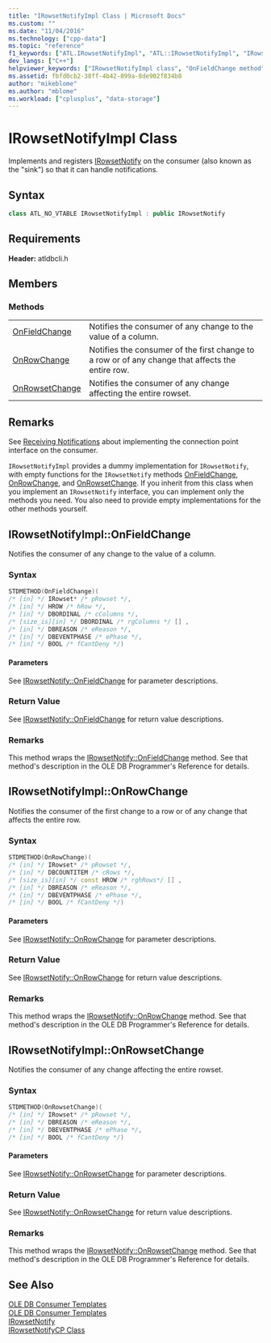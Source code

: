 ```yaml
---
title: "IRowsetNotifyImpl Class | Microsoft Docs"
ms.custom: ""
ms.date: "11/04/2016"
ms.technology: ["cpp-data"]
ms.topic: "reference"
f1_keywords: ["ATL.IRowsetNotifyImpl", "ATL::IRowsetNotifyImpl", "IRowsetNotifyImpl", "IRowsetNotifyImpl.OnFieldChange", "IRowsetNotifyImpl::OnFieldChange", "OnFieldChange", "IRowsetNotifyImpl::OnRowChange", "IRowsetNotifyImpl.OnRowChange", "OnRowChange", "OnRowsetChange", "IRowsetNotifyImpl::OnRowsetChange", "IRowsetNotifyImpl.OnRowsetChange"]
dev_langs: ["C++"]
helpviewer_keywords: ["IRowsetNotifyImpl class", "OnFieldChange method", "OnRowChange method", "OnRowsetChange method"]
ms.assetid: fbfd0cb2-38ff-4b42-899a-8de902f834b8
author: "mikeblome"
ms.author: "mblome"
ms.workload: ["cplusplus", "data-storage"]
---
```

# IRowsetNotifyImpl Class
Implements and registers [IRowsetNotify](/previous-versions/windows/desktop/ms712959\(v=vs.85\)) on the consumer (also known as the "sink") so that it can handle notifications.  
  
## Syntax

```cpp
class ATL_NO_VTABLE IRowsetNotifyImpl : public IRowsetNotify  
```  

## Requirements  
 **Header:** atldbcli.h  
  
## Members  
  
### Methods  
  
|||  
|-|-|  
|[OnFieldChange](#onfieldchange)|Notifies the consumer of any change to the value of a column.|  
|[OnRowChange](#onrowchange)|Notifies the consumer of the first change to a row or of any change that affects the entire row.|  
|[OnRowsetChange](#onrowsetchange)|Notifies the consumer of any change affecting the entire rowset.|  
  
## Remarks  
 See [Receiving Notifications](../../data/oledb/receiving-notifications.md) about implementing the connection point interface on the consumer.  
  
 `IRowsetNotifyImpl` provides a dummy implementation for `IRowsetNotify`, with empty functions for the `IRowsetNotify` methods [OnFieldChange](/previous-versions/windows/desktop/ms715961\(v=vs.85\)), [OnRowChange](/previous-versions/windows/desktop/ms722694\(v=vs.85\)), and [OnRowsetChange](/previous-versions/windows/desktop/ms722669\(v=vs.85\)). If you inherit from this class when you implement an `IRowsetNotify` interface, you can implement only the methods you need. You also need to provide empty implementations for the other methods yourself.  

## <a name="onfieldchange"></a> IRowsetNotifyImpl::OnFieldChange
Notifies the consumer of any change to the value of a column.  
  
### Syntax  
  
```cpp
STDMETHOD(OnFieldChange)(   
/* [in] */ IRowset* /* pRowset */,  
/* [in] */ HROW /* hRow */,  
/* [in] */ DBORDINAL /* cColumns */,  
/* [size_is][in] */ DBORDINAL /* rgColumns */ [] ,  
/* [in] */ DBREASON /* eReason */,  
/* [in] */ DBEVENTPHASE /* ePhase */,  
/* [in] */ BOOL /* fCantDeny */)  
```  
  
#### Parameters  
 See [IRowsetNotify::OnFieldChange](/previous-versions/windows/desktop/ms715961\(v=vs.85\)) for parameter descriptions.  
  
### Return Value  
 See [IRowsetNotify::OnFieldChange](/previous-versions/windows/desktop/ms715961\(v=vs.85\)) for return value descriptions.  
  
### Remarks  
 This method wraps the [IRowsetNotify::OnFieldChange](/previous-versions/windows/desktop/ms715961\(v=vs.85\)) method. See that method's description in the OLE DB Programmer's Reference for details.  

## <a name="onrowchange"></a> IRowsetNotifyImpl::OnRowChange
Notifies the consumer of the first change to a row or of any change that affects the entire row.  
  
### Syntax  
  
```cpp
STDMETHOD(OnRowChange)(   
/* [in] */ IRowset* /* pRowset */,  
/* [in] */ DBCOUNTITEM /* cRows */,  
/* [size_is][in] */ const HROW /* rghRows*/ [] ,  
/* [in] */ DBREASON /* eReason */,  
/* [in] */ DBEVENTPHASE /* ePhase */,  
/* [in] */ BOOL /* fCantDeny */)  
```  
  
#### Parameters  
 See [IRowsetNotify::OnRowChange](/previous-versions/windows/desktop/ms722694\(v=vs.85\)) for parameter descriptions.  
  
### Return Value  
 See [IRowsetNotify::OnRowChange](/previous-versions/windows/desktop/ms722694\(v=vs.85\)) for return value descriptions.  
  
### Remarks  
 This method wraps the [IRowsetNotify::OnRowChange](/previous-versions/windows/desktop/ms722694\(v=vs.85\)) method. See that method's description in the OLE DB Programmer's Reference for details. 

## <a name="onrowsetchange"></a> IRowsetNotifyImpl::OnRowsetChange
Notifies the consumer of any change affecting the entire rowset.  
  
### Syntax  
  
```cpp
STDMETHOD(OnRowsetChange)(   
/* [in] */ IRowset* /* pRowset */,  
/* [in] */ DBREASON /* eReason */,  
/* [in] */ DBEVENTPHASE /* ePhase */,  
/* [in] */ BOOL /* fCantDeny */)  
```  
  
#### Parameters  
 See [IRowsetNotify::OnRowsetChange](/previous-versions/windows/desktop/ms722669\(v=vs.85\)) for parameter descriptions.  
  
### Return Value  
 See [IRowsetNotify::OnRowsetChange](/previous-versions/windows/desktop/ms722669\(v=vs.85\)) for return value descriptions.  
  
### Remarks  
 This method wraps the [IRowsetNotify::OnRowsetChange](/previous-versions/windows/desktop/ms722669\(v=vs.85\)) method. See that method's description in the OLE DB Programmer's Reference for details.
  
## See Also  
 [OLE DB Consumer Templates](../../data/oledb/ole-db-consumer-templates-cpp.md)   
 [OLE DB Consumer Templates](../../data/oledb/ole-db-consumer-templates-cpp.md)   
 [IRowsetNotify](/previous-versions/windows/desktop/ms712959\(v=vs.85\))   
 [IRowsetNotifyCP Class](../../data/oledb/irowsetnotifycp-class.md)